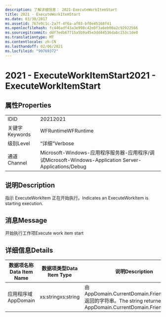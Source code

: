 ```yaml
---
description: 了解详细信息： 2021-ExecuteWorkItemStart
title: 2021 - ExecuteWorkItemStart
ms.date: 03/30/2017
ms.assetid: 767e9c1c-2a7f-4f6a-af03-bf0e45168f41
ms.openlocfilehash: fc446adf43a3e998c42e0f3a6eb00a2c92922566
ms.sourcegitcommit: ddf7edb67715a5b9a45e3dd44536dabc153c1de0
ms.translationtype: MT
ms.contentlocale: zh-CN
ms.lasthandoff: 02/06/2021
ms.locfileid: "99769372"
---
```

# <a name="2021---executeworkitemstart"></a><span data-ttu-id="8f9f3-103">2021 - ExecuteWorkItemStart</span><span class="sxs-lookup"><span data-stu-id="8f9f3-103">2021 - ExecuteWorkItemStart</span></span>

## <a name="properties"></a><span data-ttu-id="8f9f3-104">属性</span><span class="sxs-lookup"><span data-stu-id="8f9f3-104">Properties</span></span>  
  
|||  
|-|-|  
|<span data-ttu-id="8f9f3-105">ID</span><span class="sxs-lookup"><span data-stu-id="8f9f3-105">ID</span></span>|<span data-ttu-id="8f9f3-106">2021</span><span class="sxs-lookup"><span data-stu-id="8f9f3-106">2021</span></span>|  
|<span data-ttu-id="8f9f3-107">关键字</span><span class="sxs-lookup"><span data-stu-id="8f9f3-107">Keywords</span></span>|<span data-ttu-id="8f9f3-108">WFRuntime</span><span class="sxs-lookup"><span data-stu-id="8f9f3-108">WFRuntime</span></span>|  
|<span data-ttu-id="8f9f3-109">级别</span><span class="sxs-lookup"><span data-stu-id="8f9f3-109">Level</span></span>|<span data-ttu-id="8f9f3-110">“详细”</span><span class="sxs-lookup"><span data-stu-id="8f9f3-110">Verbose</span></span>|  
|<span data-ttu-id="8f9f3-111">通道</span><span class="sxs-lookup"><span data-stu-id="8f9f3-111">Channel</span></span>|<span data-ttu-id="8f9f3-112">Microsoft-Windows-应用程序服务器-应用程序/调试</span><span class="sxs-lookup"><span data-stu-id="8f9f3-112">Microsoft-Windows-Application Server-Applications/Debug</span></span>|  
  
## <a name="description"></a><span data-ttu-id="8f9f3-113">说明</span><span class="sxs-lookup"><span data-stu-id="8f9f3-113">Description</span></span>  

 <span data-ttu-id="8f9f3-114">指示 ExecuteWorkItem 正在开始执行。</span><span class="sxs-lookup"><span data-stu-id="8f9f3-114">Indicates an ExecuteWorkItem is starting execution.</span></span>  
  
## <a name="message"></a><span data-ttu-id="8f9f3-115">消息</span><span class="sxs-lookup"><span data-stu-id="8f9f3-115">Message</span></span>  

 <span data-ttu-id="8f9f3-116">开始执行工作项</span><span class="sxs-lookup"><span data-stu-id="8f9f3-116">Execute work item start</span></span>  
  
## <a name="details"></a><span data-ttu-id="8f9f3-117">详细信息</span><span class="sxs-lookup"><span data-stu-id="8f9f3-117">Details</span></span>  
  
|<span data-ttu-id="8f9f3-118">数据项名称</span><span class="sxs-lookup"><span data-stu-id="8f9f3-118">Data Item Name</span></span>|<span data-ttu-id="8f9f3-119">数据项类型</span><span class="sxs-lookup"><span data-stu-id="8f9f3-119">Data Item Type</span></span>|<span data-ttu-id="8f9f3-120">说明</span><span class="sxs-lookup"><span data-stu-id="8f9f3-120">Description</span></span>|  
|--------------------|--------------------|-----------------|  
|<span data-ttu-id="8f9f3-121">应用程序域</span><span class="sxs-lookup"><span data-stu-id="8f9f3-121">AppDomain</span></span>|<span data-ttu-id="8f9f3-122">xs:string</span><span class="sxs-lookup"><span data-stu-id="8f9f3-122">xs:string</span></span>|<span data-ttu-id="8f9f3-123">由 AppDomain.CurrentDomain.FriendlyName 返回的字符串。</span><span class="sxs-lookup"><span data-stu-id="8f9f3-123">The string returned by AppDomain.CurrentDomain.FriendlyName.</span></span>|
